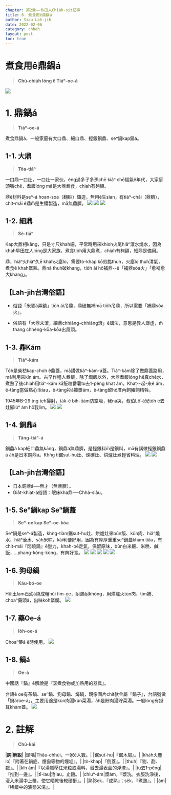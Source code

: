 ```yaml
---
chapter: 第2章——作田人Chia̍h-si̍t記事
title: 6. 煮食用ê鼎鍋á
author: Siau Lah-jih
date: 2022-02-06
category: chheh
layout: post
toc: true
---
```


# 煮食用ê鼎鍋á
> **Chú-chia̍h Iōng ê Tiáⁿ-oe-á**

![](../too5/09/9-3-4a.鐵桶灶拷貝.jpg)

# 1. 鼎鍋á
>**Tiáⁿ-oe-á**

煮食鼎鍋á，一般家庭有大口鼎、細口鼎、輕銀銅鼎、seⁿ鍋kap鍋á。

## 1-1. 大鼎
>**Tōa-tiáⁿ**

一口鼎一口灶，一口灶一家伙，éng過多子多孫chē kiáⁿ chē福氣ê年代，大家庭頭嘴chē，煮飯lóng mā是大鼎煮食，chiah有夠額。

鼎ê材料是seⁿ-á hoan-soa（翻砂）鑄造，無用ē生sian，有tiáⁿ-châi（鼎臍），chit-mái ê鼎m̄是生鐵製造，mā無鼎臍。
![](../too5/09/9-3-3.鼎.jpg)
![](../too5/09/9-3-4.鼎.jpg)
![](../too5/09/9-3-1.補鼎.jpg)

## 1-2. 細鼎
>**Sè-tiáⁿ**
  
Kap大鼎相kāng，只是寸尺khah細，平常時用來khioh火尾hiâⁿ滾水燒水，因為khah早田庄人lóng是大家族，煮食tio̍h用大鼎煮，chiah有夠額，細鼎是備用。

鼎，hiâⁿ火hiâⁿ久ē kha̍h火塵lo͘，需要tò-khap kō͘煎匙thuh，火塵lo͘ thuh清氣，煮食ē khah緊熟。鼎nā thuh破khang，tio̍h ài hō͘補鼎--ê「補鼎sòa火」「愈補愈大khang」。

## 【Lah-jih台灣俗語】
- 俗語「米甕á弄鐃」tio̍h ài吊鼎，鼎破無補mā tio̍h吊鼎，所以需要「補鼎sòa火」。
 
- 俗語有「大鼎未滾，細鼎chhiāng-chhiāng滾」ê講法，意思是教人謙虛，m̄ thang chhèng-kōa-kōa出風頭。

## 1-3. 鼎Kám
>**Tiáⁿ-kám**

To̍h是柴枋kap-choh ê鼎蓋，mā講做tiáⁿ-kám-á蓋。Tiáⁿ-kám除了做鼎蓋路用，mā利用來kîn ám。古早作穡人煮飯，除了燜飯以外，大鼎煮飯lóng hē真chē水，煮熟了後chiah用tiáⁿ-kám kā飯粒番薯tu去1-pêng khat ám。Khat--起-來ê ám，ē-tàng當做點心治iau，ē-tàng衫á褲漿ám，ē-tàng留hō͘厝內飼豬飼精牲。

1945年B-29 tng teh掃射，ta̍k-ê bih-tiàm防空壕，我nā哭，叔伯Lô͘-á兄to̍h ē去灶腳iúⁿ ám hō͘我lim。
![](../too5/09/9-3-5.鼎𥴊蓋陳正雄.jpg)
![](../too5/09/9-3-6.鼎蓋.jpg)

## 1-4. 銅鼎á
>**Tâng-tiáⁿ-á**

銅鼎á kap細口鼎無kāng，銅鼎á無鼎臍，是輕銀料m̄是銅料，mā有講做輕銀銅鼎á a̍h是日本銅鼎á。Khǹg tī鋸sut-hu灶、煉碳灶、烘爐灶煮輕省料理。
![](../too5/09/9-3-7.煎匙.jpg)
![](../too5/09/9-3-7a.鼎臍.jpg)

## 【Lah-jih台灣俗語】
- 日本銅鼎á──無才（無鼎臍）。
- Gia̍t-khiat-á俗語：眠床kha鼎──Chhá-siâu。

## 1-5. Seⁿ鍋kap Seⁿ鍋蓋
>**Seⁿ-oe kap Seⁿ-oe-kòa**

Seⁿ鍋是seⁿ-á製造，khǹg-tiàm鋸sut-hu灶、烘爐灶來būn飯、kûn肉、hiâⁿ燒水、hiâⁿ滾水、sa̍h米粽，kài利便好用，因為有厚厚重重seⁿ鍋蓋khàm tiâu，有chit-mái『悶燒鍋』ê壓力，khah-bē走氣，保留原味，būn白米飯、米糕、鹹飯‥‥‥phang-kòng-kòng，有夠好食。
![](../too5/09/9-3-8.鉎鍋.jpg)
![](../too5/09/9-3-9.鉎鍋蓋.jpg)
![](../too5/09/9-3-10.鉎鍋陳慶芳.jpg)
![](../too5/09/9-3-11.鉎鍋鉎鍋蓋.jpg)
![](../too5/09/9-3-11a.鉎鍋.jpg)

## 1-6. 狗母鍋
>**Káu-bó-oe**
  
Hûi土lām石幼á燒成粗hûi tīm-oe，耐熱耐khòng，用烘爐火tūn肉、tīm補、choaⁿ藥頭á，出味koh緊爛。
![](../too5/09/9-3-12.狗母鍋烘爐.jpg)

## 1-7. 藥Oe-á
>**Io̍h-oe-á**

Choaⁿ藥á ê時使用。
![](../too5/09/9-3-12a.藥鍋仔烘爐.jpg)

## 1-8. 鍋á
>**Oe-á**

中國話『鍋』ê解說是『烹煮食物或加熱用的器具』。

台語ê oe有茶鍋、seⁿ鍋、狗母鍋、燖鍋，親像圖片chit款金屬『鍋子』，台語號做「鍋á/oe-á」，主要用途是kûn肉湯kûn菜湯，a̍h是貯肉湯貯菜湯。一般lóng有掛耳khàm蓋。
![](../too5/09/9-3-13.鍋仔.jpg)


# 2. 註解
> **Chù-kái**

|**詞**|**解說**|
|頭嘴|Thâu-chhùi，一家ê人數。|
|鋸sut-hu|『鋸木屑』。|
|kha̍h火塵lo͘|『附著在鍋底、煙囪等物的煙垢』。|
|tò-khap|『倒蓋』。|
|thuh|『剔、剷、戳』。|
|kîn ám|『以湯瓢壓住米粒或湯料，舀去湯表面的浮渣』。|
|tu去1-pêng|『推到一邊』。|
|tī-iau|治iau，止饑。|
|chiuⁿ-ám|漿ám，『漿洗。衣服洗淨後，浸入米湯中上漿，使它晒乾後較硬挺』。|
|熟|Sek，『成熟』；se̍k，『煮熟』。|
|ám|『稀飯中的液態米湯』。|
